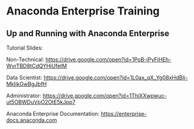 # Anaconda Enterprise Training
## Up and Running with Anaconda Enterprise

Tutorial Slides:

Non-Technical: https://drive.google.com/open?id=1PoB-iPyFiHEh-WvrTBD8tCdQYHiUfetM

Data Scientist: https://drive.google.com/open?id=1L0ax_qX_Yg08xHdBIi-MkIikGwBgJbfH

Administrator: https://drive.google.com/open?id=1ThiXXwpwuc-ut5OBWDuVpO2OtE5kJpp7

Anaconda Enterprise Documentation: https://enterprise-docs.anaconda.com
